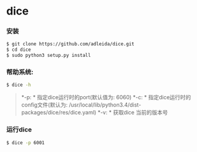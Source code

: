 dice
====
### 安装

```bash
$ git clone https://github.com/adleida/dice.git
$ cd dice
$ sudo python3 setup.py install
```

### 帮助系统:

```bash
$ dice -h
```
> *-p: * 指定dice运行时的port(默认值为: 6060)
  *-c: * 指定dice运行时的config文件(默认为: /usr/local/lib/python3.4/dist-packages/dice/res/dice.yaml)
  *-v: * 获取dice 当前的版本号

### 运行dice
```bash
$ dice -p 6001
```
